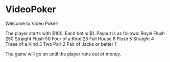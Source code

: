 # VideoPoker

Welcome to Video Poker!

The player starts with $100.
Each bet is $1.
Payout is as follows:
  Royal Flush             250
  Straight Flush          50
  Four of a Kind          25
  Full House              6
  Flush                   5
  Straight                4
  Three of a Kind         3
  Two Pair                2
  Pair of Jacks or better 1
  
The game will go on until the player runs out of money.
